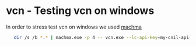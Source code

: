 # vcn - Testing vcn on windows

In order to stress test vcn on windows we used [machma](https://github.com/fd0/machma)

```bash
   dir /s /b *.* | machma.exe -p 4 -- vcn.exe --lc-api-key=my-cnil-api-key n {}
```
